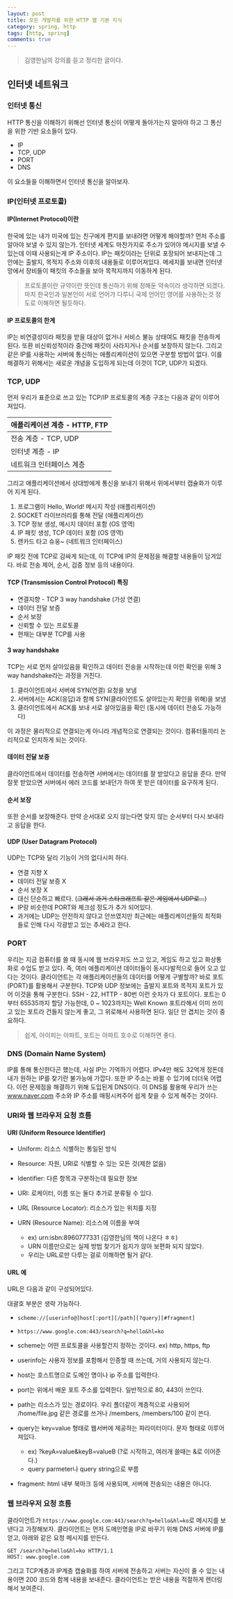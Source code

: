 ```yaml
---
layout: post
title: 모든 개발자를 위한 HTTP 웹 기본 지식
category: spring, http
tags: [http, spring]
comments: true
---
```


> 김영한님의 강의를 듣고 정리한 글이다.

## 인터넷 네트워크

### 인터넷 통신

HTTP 통신을 이해하기 위해선 인터넷 통신이 어떻게 돌아가는지 알아야 하고 그 통신을 위한 기반 요소들이 있다.

- IP
- TCP, UDP
- PORT
- DNS

이 요소들을 이해하면서 인터넷 통신을 알아보자.

### IP(인터넷 프로토콜)

#### IP(Internet Protocol)이란

한국에 있는 내가 미국에 있는 친구에게 편지를 보내려면 어떻게 해야할까? 먼저 주소를 알아야 보낼 수 있지 않는가. 인터넷 세계도 마찬가지로 주소가 있어야 메시지를 보낼 수 있는데 이때 사용되는게 IP 주소이다. IP는 패킷이라는 단위로 포장되어 보내지는데 그 안에는 출발지, 목적지 주소와 이후의 내용들로 이루어져있다. 메세지를 보내면 인터넷 망에서 장비들이 패킷의 주소들을 보아 목적지까지 이동하게 된다.

> 프로토콜이란 규약이란 뜻인데 통신하기 위해 정해둔 약속이라 생각하면 되겠다. 마치 한국인과 일본인이 서로 언어가 다루니 국제 언어인 영어를 사용하는것 정도로 이해하면 될듯하다.

#### IP 프로토콜의 한계

IP는 비연결성이라 패킷을 받을 대상이 없거나 서비스 불능 상태여도 패킷을 전송하게 된다. 또환 비신뢰성적이라 중간에 패킷이 사라지거나 순서를 보장하지 않는다. 그리고 같은 IP를 사용하는 서버에 통신하는 애플리케이션이 있으면 구분할 방법이 없다. 이를 해결하기 위해서는 새로운 개념을 도입하게 되는데 이것이 TCP, UDP가 되겠다.

### TCP, UDP

먼저 우리가 표준으로 쓰고 있는 TCP/IP 프로토콜의 계층 구조는 다음과 같이 이루어 져있다.

|애플리케이션 계층 - HTTP, FTP|
|------------------------|
|전송 계층 - TCP, UDP||
|인터넷 계층 - IP|
|네트워크 인터페이스 계층|

그리고 애플리케이션에서 상대방에게 통신을 보내기 위해서 위에서부터 캡슐화가 이루어 지게 된다.

1. 프로그램이 Hello, World! 메시지 작성 (애플리케이션)
2. SOCKET 라이브러리를 통해 전달 (애플리케이션)
3. TCP 정보 생성, 메시지 데이터 포함 (OS 영역)
4. IP 패킷 생성, TCP 데이터 포함 (OS 영역)
5. 랜카드 타고 슈웅~ (네트워크 인터페이스)

IP 패킷 전에 TCP로 감싸게 되는데, 이 TCP에 IP의 문제점을 해결할 내용들이 담겨있다. 바로 전송 제어, 순서, 검증 정보 등의 내용이다.

#### TCP (Transmission Control Protocol) 특징

- 연결지향 - TCP 3 way handshake (가상 연결)
- 데이터 전달 보증
- 순서 보장
- 신뢰할 수 있는 프로토콜
- 현재는 대부분 TCP를 사용

#### 3 way handshake

TCP는 서로 먼저 살아있음을 확인하고 데이터 전송을 시작하는데 이런 확인을 위해 3 way handshake라는 과정을 거친다.

1. 클라이언트에서 서버에 SYN(연결) 요청을 보냄
2. 서버에서는 ACK(응답)과 함께 SYN(클라이언트도 살아있는지 확인을 위해)을 보냄
3. 클라이언트에서 ACK를 보내 서로 살아있음을 확인 (동시에 데이터 전송도 가능하다)

이 과정은 물리적으로 연결되는게 아니라 개념적으로 연결되는 것이다. 컴퓨터들끼리 논리적으로 인지하게 되는 것이다.

#### 데이터 전달 보증

클라이언트에서 데이터를 전송하면 서버에서는 데이터를 잘 받았다고 응답을 준다. 만약 잘못 받았으면 서버에서 에러 코드를 보내던가 하여 못 받은 데이터를 요구하게 된다.

#### 순서 보장

또한 순서를 보장해준다. 만약 순서대로 오지 않는다면 맞지 않는 순서부터 다시 보내라고 응답을 한다.

#### UDP (User Datagram Protocol)

UDP는 TCP와 달리 기능이 거의 없다시피 하다.

- 연결 지향 X
- 데이터 전달 보증 X
- 순서 보장 X
- 대신 단순하고 빠르다. (~~그래서 과거 스타크래프트 같은 게임에서 UDP로...~~)
- IP랑 비슷한데 PORT와 체크섬 정도가 추가 되어있다.
- 과거에는 UDP는 안전하지 않다고 안쓰였지만 최근에는 애플리케이션들의 최적화들로 인해 다시 각광받고 있는 추세라고 한다.

### PORT

우리는 지금 컴퓨터를 쓸 때 동시에 웹 브라우저도 쓰고 있고, 게임도 하고 있고 화상통화로 수업도 받고 있다. 즉, 여러 애플리케이션 데이터들이 동시다발적으로 들어 오고 있다는 것이다. 클라이언트는 각 애플리케이션들의 데이터를 어떻게 구별할까? 바로 포트(PORT)를 활용해서 구분한다. TCP와 UDP 정보에는 출발지 포트와 목적지 포트가 있어 이것을 통해 구분한다. SSH - 22, HTTP - 80번 이런 숫자가 다 포트이다. 포트는 0부터 65535까지 할당 가능한데, 0 ~ 1023까지는 Well Known 포트라해서 이미 쓰이고 있는 포트라 건들지 않는게 좋고, 그 위로해서 사용하면 된다. 일단 안 겹치는 것이 중요하다.

> 쉽게, 아이피는 아파트, 포트는 아파트 호수로 이해하면 좋다.

### DNS (Domain Name System)

IP를 통해 통신한다곤 했는데, 사실 IP는 기억하기 어렵다. IPv4만 해도 32억개 정돈데 내가 원하는 IP를 찾기란 불가능에 가깝다. 또한 IP 주소는 바뀔 수 있기에 더더욱 어렵다. 이런 문제점을 해결하기 위해 도입된게 DNS이다. 이 DNS를 활용해 우리가 쓰는 www.naver.com 주소와 IP 주소를 매핑시켜주어 쉽게 찾을 수 있게 해주는 것이다.

### URI와 웹 브라우저 요청 흐름

#### URI (Uniform Resource Identifier)

- Uniform: 리소스 식별하는 통일된 방식
- Resource: 자원, URI로 식별할 수 있는 모든 것(제한 없음)
- Identifier: 다른 항목과 구분하는데 필요한 정보

- URI: 로케이터, 이름 또는 둘다 추가로 분류될 수 있다.
- URL (Resource Locator): 리소스가 있는 위치를 지정
- URN (Resource Name): 리소스에 이름을 부여
  - ex) urn:isbn:8960777331 (김영한님의 책이 나온다 ㅎㅎ)
  - URN 이름만으로는 실제 방법 찾기가 쉽지가 않아 보편화 되지 않았다.
  - 우리는 URL로만 다루는 걸로 이해하면 될거 같다.

#### URL 예

URL은 다음과 같이 구성되어있다.

대괄호 부분은 생략 가능하다.

- `scheme://[userinfo@]host[:port][/path][?query][#fragment]`
- `https://www.google.com:443/search?q=hello&hl=ko`

- scheme는 어떤 프로토콜을 사용할건지 정하는 것이다. ex) http, https, ftp
- userinfo는 사용자 정보를 포함해서 인증할 때 쓰는데, 거의 사용되지 않는다.
- host는 호스트명으로 도메인 명이나 ip 주소를 입력한다.
- port는 위에서 배운 포트 주소를 입력한다. 일반적으로 80, 443이 쓰인다.
- path는 리소스가 있는 경로이다. 우리 폴더같이 계층적으로 사용되어 /home/file.jpg 같은 경로를 쓰거나 /members, /members/100 같이 쓴다.
- query는 key=value 형태로 웹서버에 제공하는 파라미터이다. 문자 형태로 이루어 져있다.
  - ex) ?keyA=value&keyB=valueB (?로 시작하고, 여러개 쓸때는 &로 이어준다.)
  - query parmeter나 query string으로 부름
- fragment: html 내부 북마크 등에 사용되며, 서버에 전송되는 내용은 아니다.

### 웹 브라우저 요청 흐름

클라이언트가 `https://www.google.com:443/search?q=hello&hl=ko`로 메시지를 보낸다고 가정해보자. 클라이언트는 먼저 도메인명을 IP로 바꾸기 위해 DNS 서버에 IP를 얻고, 아래와 같은 요청 메시지를 만든다.

```text
GET /search?q=hello&hl=ko HTTP/1.1
HOST: www.google.com
```

그리고 TCP계층과 IP계층 캡슐화를 하여 서버에 전송하고 서버는 자신이 줄 수 있는 내용이면 200 코드와 함께 내용을 보내준다. 클라이언트는 받은 내용을 적절하게 렌더링해서 보여준다.
